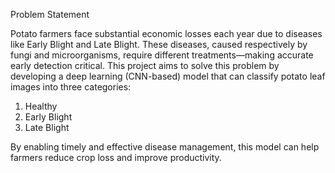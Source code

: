 Problem Statement

Potato farmers face substantial economic losses each year due to diseases like Early Blight and Late Blight. These diseases, caused respectively by fungi and microorganisms, require different treatments—making accurate early detection critical.
This project aims to solve this problem by developing a deep learning (CNN-based) model that can classify potato leaf images into three categories:
1. Healthy
2. Early Blight
3. Late Blight
   
By enabling timely and effective disease management, this model can help farmers reduce crop loss and improve productivity.
